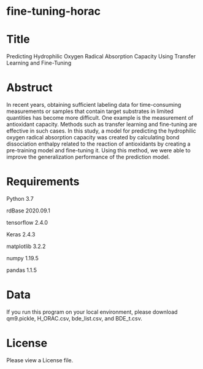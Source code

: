 # fine-tuning-horac

# Title
Predicting Hydrophilic Oxygen Radical Absorption Capacity Using Transfer Learning and Fine-Tuning

# Abstruct
In recent years, obtaining sufficient labeling data for time-consuming measurements or samples that contain target substrates in limited quantities has become more difficult. One example is the measurement of antioxidant capacity. Methods such as transfer learning and fine-tuning are effective in such cases. In this study, a model for predicting the hydrophilic oxygen radical absorption capacity was created by calculating bond dissociation enthalpy related to the reaction of antioxidants by creating a pre-training model and fine-tuning it. Using this method, we were able to improve the generalization performance of the prediction model.

# Requirements
Python 3.7

rdBase 2020.09.1

tensorflow 2.4.0

Keras 2.4.3

matplotlib 3.2.2

numpy	1.19.5

pandas 1.1.5

# Data
If you run this program on your local environment, please download qm9.pickle, H_ORAC.csv, bde_list.csv, and BDE_t.csv.

# License
Please view a License file.
